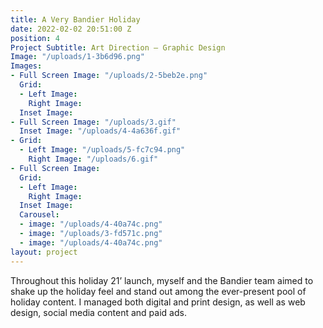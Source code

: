 ```yaml
---
title: A Very Bandier Holiday
date: 2022-02-02 20:51:00 Z
position: 4
Project Subtitle: Art Direction — Graphic Design
Image: "/uploads/1-3b6d96.png"
Images:
- Full Screen Image: "/uploads/2-5beb2e.png"
  Grid:
  - Left Image: 
    Right Image: 
  Inset Image: 
- Full Screen Image: "/uploads/3.gif"
  Inset Image: "/uploads/4-4a636f.gif"
- Grid:
  - Left Image: "/uploads/5-fc7c94.png"
    Right Image: "/uploads/6.gif"
- Full Screen Image: 
  Grid:
  - Left Image: 
    Right Image: 
  Inset Image: 
  Carousel:
  - image: "/uploads/4-40a74c.png"
  - image: "/uploads/3-fd571c.png"
  - image: "/uploads/4-40a74c.png"
layout: project
---
```


Throughout this holiday 21’ launch, myself and the Bandier team aimed to shake up the holiday feel and stand out among the ever-present pool of holiday content. I managed both digital and print design, as well as web design, social media content and paid ads.